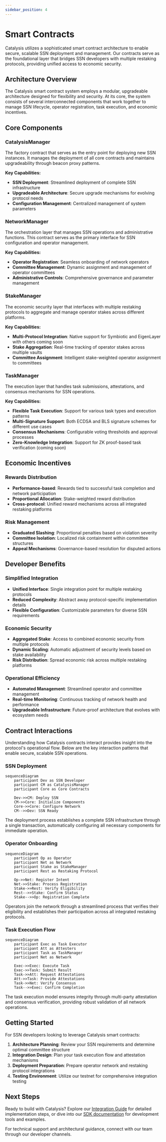 ```yaml
---
sidebar_position: 4
---
```


# Smart Contracts

Catalysis utilizes a sophisticated smart contract architecture to enable secure, scalable SSN deployment and management. Our contracts serve as the foundational layer that bridges SSN developers with multiple restaking protocols, providing unified access to economic security.

## Architecture Overview

The Catalysis smart contract system employs a modular, upgradeable architecture designed for flexibility and security. At its core, the system consists of several interconnected components that work together to manage SSN lifecycle, operator registration, task execution, and economic incentives.

## Core Components

### CatalysisManager

The factory contract that serves as the entry point for deploying new SSN instances. It manages the deployment of all core contracts and maintains upgradeability through beacon proxy patterns.

**Key Capabilities:**

- **SSN Deployment**: Streamlined deployment of complete SSN infrastructure
- **Upgradeable Architecture**: Secure upgrade mechanisms for evolving protocol needs
- **Configuration Management**: Centralized management of system parameters

### NetworkManager  

The orchestration layer that manages SSN operations and administrative functions. This contract serves as the primary interface for SSN configuration and operator management.

**Key Capabilities:**

- **Operator Registration**: Seamless onboarding of network operators
- **Committee Management**: Dynamic assignment and management of operator committees
- **Administrative Controls**: Comprehensive governance and parameter management

### StakeManager

The economic security layer that interfaces with multiple restaking protocols to aggregate and manage operator stakes across different platforms.

**Key Capabilities:**

- **Multi-Protocol Integration**: Native support for Symbiotic and EigenLayer with others coming soon
- **Stake Aggregation**: Real-time tracking of operator stakes across multiple vaults
- **Committee Assignment**: Intelligent stake-weighted operator assignment to committees

### TaskManager

The execution layer that handles task submissions, attestations, and consensus mechanisms for SSN operations.

**Key Capabilities:**

- **Flexible Task Execution**: Support for various task types and execution patterns  
- **Multi-Signature Support**: Both ECDSA and BLS signature schemes for different use cases
- **Consensus Mechanisms**: Configurable voting thresholds and approval processes
- **Zero-Knowledge Integration**: Support for ZK proof-based task verification (coming soon)

## Economic Incentives

### Rewards Distribution

- **Performance-based**: Rewards tied to successful task completion and network participation
- **Proportional Allocation**: Stake-weighted reward distribution
- **Cross-protocol**: Unified reward mechanisms across all integrated restaking platforms

### Risk Management

- **Graduated Slashing**: Proportional penalties based on violation severity  
- **Committee Isolation**: Localized risk containment within committee structures
- **Appeal Mechanisms**: Governance-based resolution for disputed actions

## Developer Benefits

### Simplified Integration

- **Unified Interface**: Single integration point for multiple restaking protocols
- **Reduced Complexity**: Abstract away protocol-specific implementation details
- **Flexible Configuration**: Customizable parameters for diverse SSN requirements

### Economic Security

- **Aggregated Stake**: Access to combined economic security from multiple protocols
- **Dynamic Scaling**: Automatic adjustment of security levels based on stake availability
- **Risk Distribution**: Spread economic risk across multiple restaking platforms

### Operational Efficiency

- **Automated Management**: Streamlined operator and committee management
- **Real-time Monitoring**: Continuous tracking of network health and performance
- **Upgradeable Infrastructure**: Future-proof architecture that evolves with ecosystem needs

## Contract Interactions

Understanding how Catalysis contracts interact provides insight into the protocol's operational flow. Below are the key interaction patterns that enable secure, scalable SSN operations.

### SSN Deployment

```mermaid
sequenceDiagram
    participant Dev as SSN Developer
    participant CM as CatalysisManager
    participant Core as Core Contracts
    
    Dev->>CM: Deploy SSN
    CM->>Core: Initialize Components
    Core->>Core: Configure Network
    CM-->>Dev: SSN Ready
```

The deployment process establishes a complete SSN infrastructure through a single transaction, automatically configuring all necessary components for immediate operation.

### Operator Onboarding

```mermaid
sequenceDiagram
    participant Op as Operator
    participant Net as Network
    participant Stake as StakeManager
    participant Rest as Restaking Protocol
    
    Op->>Net: Register Intent
    Net->>Stake: Process Registration
    Stake->>Rest: Verify Eligibility
    Rest-->>Stake: Confirm Status
    Stake-->>Op: Registration Complete
```

Operators join the network through a streamlined process that verifies their eligibility and establishes their participation across all integrated restaking protocols.

### Task Execution Flow

```mermaid
sequenceDiagram
    participant Exec as Task Executor
    participant Att as Attesters
    participant Task as TaskManager
    participant Net as Network
    
    Exec->>Exec: Execute Task
    Exec->>Task: Submit Result
    Task->>Att: Request Attestations
    Att->>Task: Provide Attestations
    Task->>Net: Verify Consensus
    Task-->>Exec: Confirm Completion
```

The task execution model ensures integrity through multi-party attestation and consensus verification, providing robust validation of all network operations.

## Getting Started

For SSN developers looking to leverage Catalysis smart contracts:

1. **Architecture Planning**: Review your SSN requirements and determine optimal committee structure
2. **Integration Design**: Plan your task execution flow and attestation mechanisms  
3. **Deployment Preparation**: Prepare operator network and restaking protocol integrations
4. **Testing Environment**: Utilize our testnet for comprehensive integration testing

## Next Steps

Ready to build with Catalysis? Explore our [Integration Guide](./05-integration.md) for detailed implementation steps, or dive into our [SDK documentation](./03-catalyst-sdk.md) for development tools and examples.

For technical support and architectural guidance, connect with our team through our developer channels.
